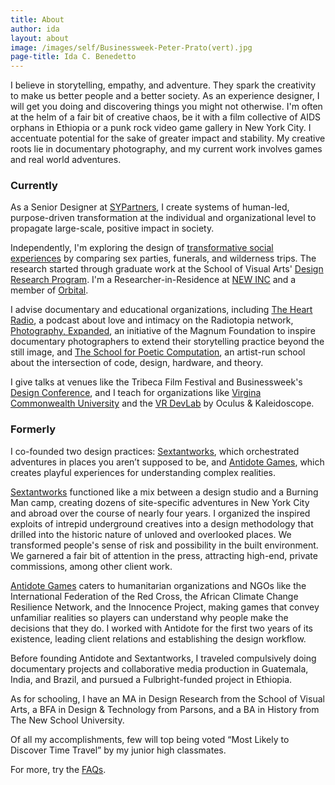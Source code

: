 ```yaml
---
title: About
author: ida
layout: about
image: /images/self/Businessweek-Peter-Prato(vert).jpg
page-title: Ida C. Benedetto
---
```


I believe in storytelling, empathy, and adventure. They spark the creativity to make us better people and a better society. As an experience designer, I will get you doing and discovering things you might not otherwise. I'm often at the helm of a fair bit of creative chaos, be it with a film collective of AIDS orphans in Ethiopia or a punk rock video game gallery in New York City. I accentuate potential for the sake of greater impact and stability. My creative roots lie in documentary photography, and my current work involves games and real world adventures.

<h3 class="subheader">Currently</h3>

As a Senior Designer at <a href="https://www.sypartners.com/" target="_blank">SYPartners</a>, I create systems of human-led, purpose-driven transformation at the individual and organizational level to propagate large-scale, positive impact in society.   

Independently, I'm exploring the design of [transformative social experiences](/2016/04/sex-death-survival/) by comparing sex parties, funerals, and wilderness trips. The research started through graduate work at the School of Visual Arts' <a href="http://designresearch.sva.edu/program/" target="_blank">Design Research Program</a>. I'm a Researcher-in-Residence at <a href="http://www.newinc.org/"  target="_blank">NEW INC</a> and a member of <a href="http://orbital.nyc/"  target="_blank">Orbital</a>.

I advise documentary and educational organizations, including <a href="http://theheartradio.org/" target="_blank">The Heart Radio</a>, a podcast about love and intimacy on the Radiotopia network, <a href="http://magnumfoundation.org/photoex/" target="_blank">Photography, Expanded</a>, an initiative of the Magnum Foundation to inspire documentary photographers to extend their storytelling practice beyond the still image, and <a title="School For Poetic Computation" href="http://sfpc.io/" target="_blank">The School for Poetic Computation</a>, an artist-run school about the intersection of code, design, hardware, and theory.   

I give talks at venues like the Tribeca Film Festival and Businessweek's <a href="http://www.bloomberg.com/news/videos/2016-06-02/bloomberg-businessweek-design-2016-ida-benedetto" target="_blank">Design Conference</a>, and I teach for organizations like <a href="https://github.com/idamantium/ExperienceDesign">Virgina Commonwealth University</a> and the <a href="http://kaleidovr.com/2016devlab" target="_blank">VR DevLab</a> by Oculus & Kaleidoscope.  

<h3 class="subheader">Formerly</h3>

I co­-founded two design practices: [Sextantworks](http://sextant.works), which orchestrated adventures in places you aren’t supposed to be, and [Antidote Games](http://playistheantidote.com/), which creates playful experiences for understanding complex realities.

[Sextantworks](http://sextant.works) functioned like a mix between a design studio and a Burning Man camp, creating dozens of site-specific adventures in New York City and abroad over the course of nearly four years. I organized the inspired exploits of intrepid underground creatives into a design methodology that drilled into the historic nature of unloved and overlooked places. We transformed people's sense of risk and possibility in the built environment. We garnered a fair bit of attention in the press, attracting high-end, private commissions, among other client work.  

[Antidote Games](http://playistheantidote.com/) caters to humanitarian organizations and NGOs like the International Federation of the Red Cross, the African Climate Change Resilience Network, and the Innocence Project, making games that convey unfamiliar realities so players can understand why people make the decisions that they do. I worked with Antidote for the first two years of its existence, leading client relations and establishing the design workflow.  

Before founding Antidote and Sextantworks, I traveled compulsively doing documentary projects and collaborative media production in Guatemala, India, and Brazil, and pursued a Fulbright-funded project in Ethiopia.

As for schooling, I have an MA in Design Research from the School of Visual Arts, a BFA in Design & Technology from Parsons, and a BA in History from The New School University.

Of all my accomplishments, few will top being voted &#8220;Most Likely to Discover Time Travel&#8221; by my junior high classmates.

For more, try the [FAQs](/faq/).
